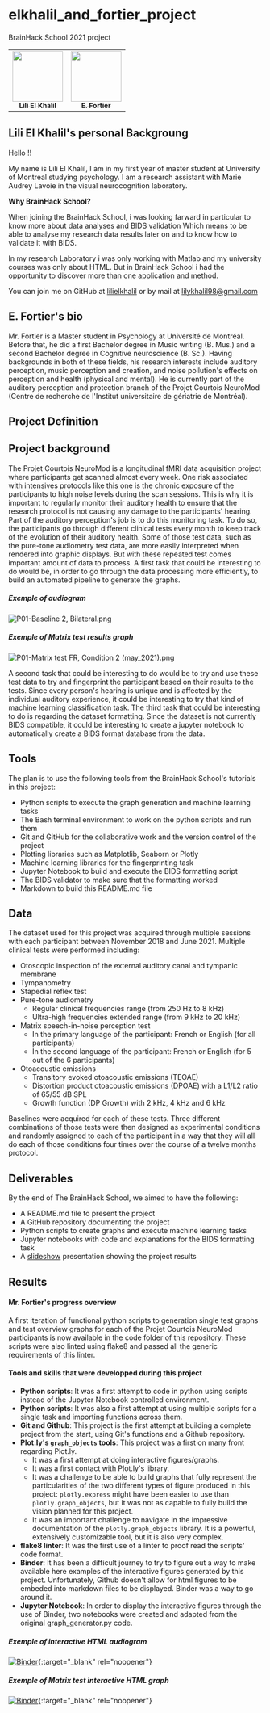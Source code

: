 # elkhalil_and_fortier_project

BrainHack School 2021 project

<table>
  <tr>
    <td align="center">
      <a href="https://github.com/lilielkhalil">
        <img src="https://avatars.githubusercontent.com/u/87989383?v=4?s=100" width="100px;" alt=""/>
        <br /><sub><b>Lili El Khalil</b></sub>
      </a>
      <br />
    </td>
    <td align="center">
      <a href="https://github.com/eddyfortier">
        <img src="https://avatars.githubusercontent.com/u/72314243?v=4" width="100px;" alt=""/>
        <br /><sub><b>E. Fortier</b></sub>
      </a>
      <br />
    </td>
  </tr>
</table>

## Lili El Khalil's personal Backgroung

Hello !!

My name is Lili El Khalil,
I am in my first year of master student at University of Montreal studying psychology.
I am a research assistant with Marie Audrey Lavoie in the visual neurocognition laboratory.

<b> Why BrainHack School? </B>

When joining the BrainHack School, i was looking farward in particular to know more about data analyses and BIDS validation
Which means to be able to analyse my research data results later on and to know how to validate it with BIDS.

In my research Laboratory i was only working with Matlab and my university courses was only about HTML.
But in BrainHack School i had the opportunity to discover more than one application and method.

You can join me on GitHub at [lilielkhalil](https://github.com/lilielkhalil) or by mail at <lilykhalil98@gmail.com>

## E. Fortier's bio

Mr. Fortier is a Master student in Psychology at Université de Montréal.
Before that, he did a first Bachelor degree in Music writing (B. Mus.) and a second Bachelor degree in Cognitive neuroscience (B. Sc.).
Having backgrounds in both of these fields, his research interests include auditory perception, music perception and creation, and noise pollution's effects on perception and health (physical and mental).
He is currently part of the auditory perception and protection branch of the Projet Courtois NeuroMod (Centre de recherche de l'Institut universitaire de gériatrie de Montréal).

## Project Definition

## Project background

The Projet Courtois NeuroMod is a longitudinal fMRI data acquisition project where participants get scanned almost every week.
One risk associated with intensives protocols like this one is the chronic exposure of the participants to high noise levels during the scan sessions.
This is why it is important to regularly monitor their auditory health to ensure that the research protocol is not causing any damage to the participants' hearing.
Part of the auditory perception's job is to do this monitoring task.
To do so, the participants go through different clinical tests every month to keep track of the evolution of their auditory health.
Some of those test data, such as the pure-tone audiometry test data, are more easily interpreted when rendered into graphic displays.
But with these repeated test comes important amount of data to process.
A first task that could be interesting to do would be, in order to go through the data processing more efficiently, to build an automated pipeline to generate the graphs.

##### Exemple of audiogram

![P01-Baseline 2, Bilateral.png](images/P01-Baseline_2_Bilateral.png)

##### Exemple of Matrix test results graph

![P01-Matrix test FR, Condition 2 (may_2021).png](images/P01-Matrix_test_FR_Condition_2_(may_2021).png)

A second task that could be interesting to do would be to try and use these test data to try and fingerprint the participant based on their results to the tests.
Since every person's hearing is unique and is affected by the individual auditory experience, it could be interesting to try that kind of machine learning classification task.
The third task that could be interesting to do is regarding the dataset formatting.
Since the dataset is not currently BIDS compatible, it could be interesting to create a jupyter notebook to automatically create a BIDS format database from the data.

## Tools

The plan is to use the following tools from the BrainHack School's tutorials in this project:

- Python scripts to execute the graph generation and machine learning tasks
- The Bash terminal environment to work on the python scripts and run them
- Git and GitHub for the collaborative work and the version control of the project
- Plotting libraries such as Matplotlib, Seaborn or Plotly
- Machine learning libraries for the fingerprinting task
- Jupyter Notebook to build and execute the BIDS formatting script
- The BIDS validator to make sure that the formatting worked
- Markdown to build this README.md file

## Data

The dataset used for this project was acquired through multiple sessions with each participant between November 2018 and June 2021.
Multiple clinical tests were performed including:
- Otoscopic inspection of the external auditory canal and tympanic membrane
- Tympanometry
- Stapedial reflex test
- Pure-tone audiometry
    - Regular clinical frequencies range (from 250 Hz to 8 kHz)
    - Ultra-high frequencies extended range (from 9 kHz to 20 kHz)
- Matrix speech-in-noise perception test
    - In the primary language of the participant: French or English (for all participants)
    - In the second language of the participant: French or English (for 5 out of the 6 participants)
- Otoacoustic emissions
    - Transitory evoked otoacoustic emissions (TEOAE)
    - Distortion product otoacoustic emissions (DPOAE) with a L1/L2 ratio of 65/55 dB SPL
    - Growth function (DP Growth) with 2 kHz, 4 kHz and 6 kHz

Baselines were acquired for each of these tests.
Three different combinations of those tests were then designed as experimental conditions and randomly assigned to each of the participant in a way that they will all do each of those conditions four times over the course of a twelve months protocol.

## Deliverables

By the end of The BrainHack School, we aimed to have the following:

- A README.md file to present the project
- A GitHub repository documenting the project
- Python scripts to create graphs and execute machine learning tasks
- Jupyter notebooks with code and explanations for the BIDS formatting task
- A [slideshow](https://docs.google.com/presentation/d/1TveZjzR9TDlGQA-XrLYjqPEb2E-x2vvl0kyfu43ljaQ/edit?usp=sharing) presentation showing the project results
 
## Results

#### Mr. Fortier's progress overview

A first iteration of functional python scripts to generation single test graphs and test overview graphs for each of the Projet Courtois NeuroMod participants is now available in the code folder of this repository.
These scripts were also linted using flake8 and passed all the generic requirements of this linter.

#### Tools and skills that were developped during this project

- **Python scripts**: It was a first attempt to code in python using scripts instead of the Jupyter Notebook controlled environment.
- **Python scripts**: It was also a first attempt at using multiple scripts for a single task and importing functions across them.
- **Git and Github**: This project is the first attempt at building a complete project from the start, using Git's functions and a Github repository.
- **Plot.ly's `graph_objects` tools**: This project was a first on many front regarding Plot.ly.
    - It was a first attempt at doing interactive figures/graphs.
    - It was a first contact with Plot.ly's library.
    - It was a challenge to be able to build graphs that fully represent the particularities of the two different types of figure produced in this project: `plotly.express` might have been easier to use than `plotly.graph_objects`, but it was not as capable to fully build the vision planned for this project.
    - It was an important challenge to navigate in the impressive documentation of the `plotly.graph_objects` library. It is a powerful, extensively customizable tool, but it is also very complex.
- **flake8 linter**: It was the first use of a linter to proof read the scripts' code format.
- **Binder**: It has been a difficult journey to try to figure out a way to make available here examples of the interactive figures generated by this project. Unfortunately, Github doesn't allow for html figures to be embeded into markdown files to be displayed. Binder was a way to go around it.
- **Jupyter Notebook**: In order to display the interactive figures through the use of Binder, two notebooks were created and adapted from the original graph_generator.py code.

##### Exemple of interactive HTML audiogram

[![Binder](https://mybinder.org/badge_logo.svg)](https://mybinder.org/v2/gh/PSY6983-2021/fortier_project/HEAD?filepath=code%2FPTA_sample_figure_generator.ipynb){:target="_blank" rel="noopener"}

##### Exemple of Matrix test interactive HTML graph

[![Binder](https://mybinder.org/badge_logo.svg)](https://mybinder.org/v2/gh/PSY6983-2021/fortier_project/HEAD?filepath=code%2FMTX_sample_figure_generator.ipynb){:target="_blank" rel="noopener"}
